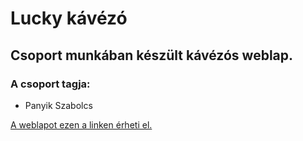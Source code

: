 # Lucky kávézó
## Csoport munkában készült kávézós weblap.
### A csoport tagja:
- Panyik Szabolcs

[A weblapot ezen a linken érheti el.](https://replit.com/@SzabolcsPanyik/Lucky-Kavezo?from=notifications)

